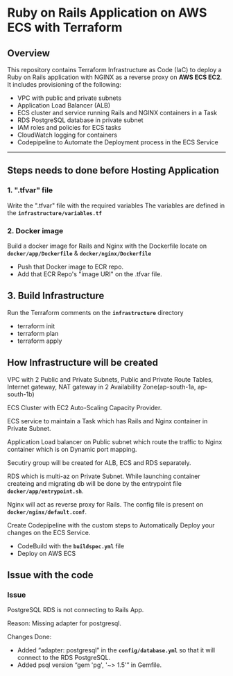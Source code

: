 # Ruby on Rails Application on AWS ECS with Terraform

## Overview

This repository contains Terraform Infrastructure as Code (IaC) to deploy a Ruby on Rails application with NGINX as a reverse proxy on **AWS ECS EC2**. It includes provisioning of the following:

- VPC with public and private subnets
- Application Load Balancer (ALB)
- ECS cluster and service running Rails and NGINX containers in a Task
- RDS PostgreSQL database in private subnet
- IAM roles and policies for ECS tasks
- CloudWatch logging for containers
- Codepipeline to Automate the Deployment process in the ECS Service

---

## Steps needs to done before Hosting Application
### 1. ".tfvar" file
Write the ".tfvar" file with the required variables 
The variables are defined in the **`infrastructure/variables.tf`**

### 2. Docker image
Build a docker image for Rails and Nginx with the Dockerfile locate on **`docker/app/Dockerfile`** & **`docker/nginx/Dockerfile`**
- Push that Docker image to ECR repo.
- Add that ECR Repo's "image URI" on the .tfvar file.

## 3. Build Infrastructure
Run the Terraform comments on the **`infrastructure`** directory
 - terraform init
 - terraform plan 
 - terraform apply


## How Infrastructure will be created 
VPC with 2 Public and Private Subnets, Public and Private Route Tables, Internet gateway, NAT gateway in 2 Availability Zone(ap-south-1a, ap-south-1b)

ECS Cluster with EC2 Auto-Scaling Capacity Provider.

ECS service to maintain a Task which has Rails and Nginx container in Private Subnet.

Application Load balancer on Public subnet which route the traffic to Nginx container which is on Dynamic port mapping.

Secutiry group will be created for ALB, ECS and RDS separately.

RDS which is multi-az on Private Subnet. While launching container createing and migrating db will be done by the entrypoint file **`docker/app/entrypoint.sh`**.

Nginx will act as reverse proxy for Rails. The config file is present on **`docker/nginx/default.conf`**.

Create Codepipeline with the custom steps to Automatically Deploy your changes on the ECS Service.
 - CodeBuild with the **`buildspec.yml`** file
 - Deploy on AWS ECS 


## Issue with the code
### Issue
PostgreSQL RDS is not connecting to Rails App.

Reason: Missing adapter for postgresql.

Changes Done:
 - Added “adapter: postgresql” in the **`config/database.yml`** so that it will connect to the RDS PostgreSQL.
 - Added psql version “gem 'pg', '~> 1.5'” in Gemfile.